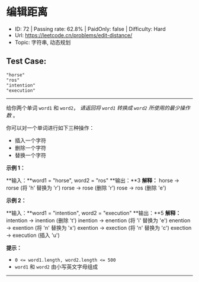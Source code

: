 # 编辑距离

* ID: 72      | Passing rate: 62.8% | PaidOnly: false  | Difficulty: Hard
* Url: https://leetcode.cn/problems/edit-distance/
* Topic: 字符串, 动态规划

## Test Case:

```
"horse"
"ros"
"intention"
"execution"
```

---

给你两个单词 `word1` 和 `word2`， *请返回将 `word1` 转换成 `word2`
所使用的最少操作数* 。

你可以对一个单词进行如下三种操作：

* 插入一个字符
* 删除一个字符
* 替换一个字符


**示例 1：**

**输入：**word1 = "horse", word2 = "ros"
**输出：**3
**解释：**
horse -> rorse (将 'h' 替换为 'r')
rorse -> rose (删除 'r')
rose -> ros (删除 'e')

**示例 2：**

**输入：**word1 = "intention", word2 = "execution"
**输出：**5
**解释：**
intention -> inention (删除 't')
inention -> enention (将 'i' 替换为 'e')
enention -> exention (将 'n' 替换为 'x')
exention -> exection (将 'n' 替换为 'c')
exection -> execution (插入 'u')


**提示：**

* `0 <= word1.length, word2.length <= 500`
* `word1` 和 `word2` 由小写英文字母组成

---
